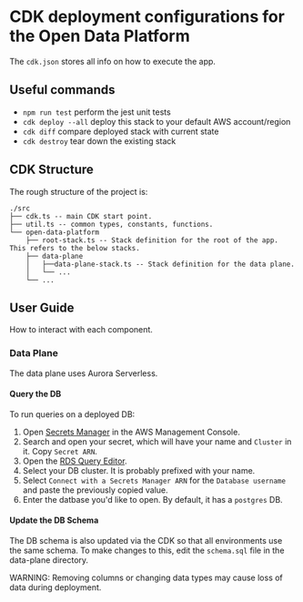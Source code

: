 # CDK deployment configurations for the Open Data Platform

The `cdk.json` stores all info on how to execute the app.

## Useful commands

- `npm run test` perform the jest unit tests
- `cdk deploy --all` deploy this stack to your default AWS account/region
- `cdk diff` compare deployed stack with current state
- `cdk destroy` tear down the existing stack

## CDK Structure

The rough structure of the project is:

```text
./src
├── cdk.ts -- main CDK start point.
├── util.ts -- common types, constants, functions.
└── open-data-platform
    ├── root-stack.ts -- Stack definition for the root of the app. This refers to the below stacks.
    ├── data-plane
    │   ├──data-plane-stack.ts -- Stack definition for the data plane.
    │   └── ...
    └── ...
```

## User Guide

How to interact with each component.

### Data Plane

The data plane uses Aurora Serverless.

#### Query the DB

To run queries on a deployed DB:

1. Open
   [Secrets Manager](https://us-east-2.console.aws.amazon.com/secretsmanager/home?region=us-east-2#!/listSecrets/)
   in the AWS Management Console.
1. Search and open your secret, which will have your name and `Cluster` in it. Copy `Secret ARN`.
1. Open the
   [RDS Query Editor](https://us-east-2.console.aws.amazon.com/rds/home?region=us-east-2#query-editor:).
1. Select your DB cluster. It is probably prefixed with your name.
1. Select `Connect with a Secrets Manager ARN` for the `Database username` and paste the previously
   copied value.
1. Enter the datbase you'd like to open. By default, it has a `postgres` DB.

#### Update the DB Schema

The DB schema is also updated via the CDK so that all environments use the same schema. To make
changes to this, edit the `schema.sql` file in the data-plane directory.

WARNING: Removing columns or changing data types may cause loss of data during deployment.
